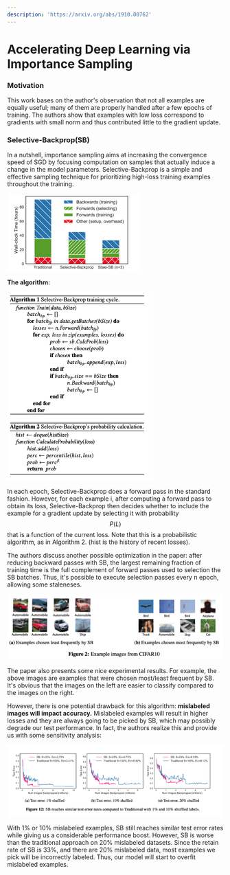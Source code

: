 ```yaml
---
description: 'https://arxiv.org/abs/1910.00762'
---
```


# Accelerating Deep Learning via Importance Sampling

### **Motivation**

This work bases on the author's observation that not all examples are equally useful; many of them are properly handled after a few epochs of training. The authors show that examples with low loss correspond to gradients with small norm and thus contributed little to the gradient update. 

### Selective-Backprop\(SB\)

In a nutshell, importance sampling aims at increasing the convergence speed of SGD by focusing computation on samples that actually induce a change in the model parameters. Selective-Backprop is a simple and effective sampling technique for prioritizing high-loss training examples throughout the training. 

![An extra forward pass is required because we need to remember information during the forward pass](../../.gitbook/assets/screen-shot-2019-12-05-at-1.21.12-am.png)

**The algorithm:**

![Note that n.Backward\(batch\) include a forward + a backward](../../.gitbook/assets/screen-shot-2019-12-05-at-1.24.53-am.png)

In each epoch, Selective-Backprop does a forward pass in the standard fashion. However, for each example i, after computing a forward pass to obtain its loss, Selective-Backprop then decides whether to include the example for a gradient update by selecting it with probability  $$P(L ) $$ that is a function of the current loss. Note that this is a probabilistic algorithm, as in Algorithm 2. \(hist is the history of recent losses\).

The authors discuss another possible optimization in the paper: after reducing backward passes with SB, the largest remaining fraction of training time is the full complement of forward passes used to selection the SB batches. Thus, it's possible to execute selection passes every n epoch, allowing some staleneses.



![](../../.gitbook/assets/screen-shot-2019-12-05-at-1.24.50-am.png)

The paper also presents some nice experimental results. For example, the above images are examples that were chosen most/least frequent by SB. It's obvious that the images on the left are easier to classify compared to the images on the right.

However, there is one potential drawback for this algorithm: **mislabeled images will impact accuracy.** Mislabeled examples will result in higher losses and they are always going to be picked by SB, which may possibly degrade our test performance. In fact, the authors realize this and provide us with some sensitivity analysis:

![](../../.gitbook/assets/screen-shot-2019-12-05-at-1.38.10-am.png)

With 1% or 10% mislabeled examples, SB still reaches similar test error rates while giving us a considerable performance boost. However, SB is worse than the traditional approach on 20% mislabeled datasets. Since the retain rate of SB is 33%, and there are 20% mislabeled data, most examples we pick will be incorrectly labeled. Thus, our model will start to overfit mislabeled examples.

